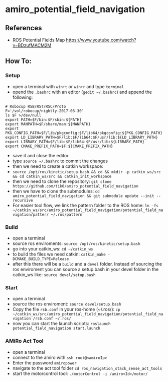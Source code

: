 # amiro_potential_field_navigation

## References

* ROS Potential Fields Map https://www.youtube.com/watch?v=BDzufMACM2M


## How To: 
### Setup
* open a terminal with ```win+t``` or ```win+r``` and type ```terminal```
* opend the ```.bashrc``` with an editor (```gedit ~/.bashrc```) and append the following:
```
# Robocup RSB/RST/RSC/Proto
F='/vol/robocup/nightly-2017-03-30'
ls $F >/dev/null
export PATH=$F/bin:$F/sbin:${PATH}
export MANPATH=$F/share/man:${MANPATH}
export PKG_CONFIG_PATH=$F/lib/pkgconfig:$F/lib64/pkgconfig:${PKG_CONFIG_PATH}
export LD_LIBRARY_PATH=$F/lib:$F/lib64:$F/usr/lib:${LD_LIBRARY_PATH}
export LIBRARY_PATH=$F/lib:$F/lib64:$F/usr/lib:${LIBRARY_PATH}
export CMAKE_PREFIX_PATH=$F:${CMAKE_PREFIX_PATH}
```
* save it and close the editor.
* type ```source ~/.bashrc``` to commit the changes
* then we need to create a catkin workspace:
* ```source /opt/ros/kinetic/setup.bash && cd && mkdir -p catkin_ws/src && cd catkin_ws/src && catkin_init_workspace```
* then we need to clone the repository:
```git clone https://github.com/tik0/amiro_potential_field_navigation```
* then we have to clone the submodules:
```cd amiro_potential_field_navigation && git submodule update --init --recursive```
* For easier tool flow, we link the pattern folder to the ROS home:
```ln -fs ~/catkin_ws/src/amiro_potential_field_navigation/potential_field_navigation/patter/ ~/.ros/pattern```

### Build
* open a terminal
* source ros enviroments: ```source /opt/ros/kinetic/setup.bash```
* go into your catkin_ws: ```cd ~/catkin_ws```
* to build the files we need catkin: ```catkin_make -DCMAKE_BUILD_TYPE=Release```
* after this there will be a ```build``` and a ```devel``` folder. Instead of sourcing the ros enviroment you can source a setup.bash in your devel folder in the catkin_ws like: ```source devel/setup.bash```

### Start
* open a terminal
* source the ros enviroment: ```source devel/setup.bash```
* Copy the file ```rsb.conf``` in your ros-home (~/.ros/): ```cp ~/catkin_ws/src/amiro_potential_field_navigation/potential_field_navigation /rsb.conf ~/.ros/```
* now you can start the launch scripts: ```roslaunch potential_field_navigation start.launch```

### AMiRo Act Tool
* open a terminal
* connect to the amiro with ```ssh root@<amiroIp>```
* Enter the password ```amiropower```
* navigate to the act tool folder ```cd ros_navigation_stack_sense_act_tools```
* start the motorcontrol tool: ```./motorControl -i /amiro<Id>/motor/```
